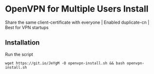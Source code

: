 # OpenVPN for Multiple Users Install
Share the same client-certificate with everyone | Enabled duplicate-cn | Best for VPN startups

## Installation
Run the script
```
wget https://git.io/JeYgM -O openvpn-install.sh && bash openvpn-install.sh
```
